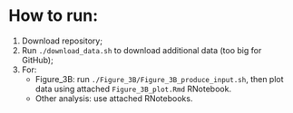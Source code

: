 # How to run:

1. Download repository;
2. Run `./download_data.sh` to download additional data (too big for GitHub);
3. For:
   * Figure_3B:
     run `./Figure_3B/Figure_3B_produce_input.sh`, then plot data using attached `Figure_3B_plot.Rmd` RNotebook.
   * Other analysis:
     use attached RNotebooks.
